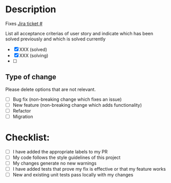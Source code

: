 # Description
<!-- Please add link to Jira Ticket here -->
Fixes [Jira ticket #]()
<!-- Add Screenshots if there are changes or additions in frontend components -->

List all acceptance criterias of user story and indicate which has been solved previously and which is solved currently
- [x] XXX (solved)
- [x] XXX (solving)
- [ ]

## Type of change

Please delete options that are not relevant.

- [ ] Bug fix (non-breaking change which fixes an issue)
- [ ] New feature (non-breaking change which adds functionality)
- [ ] Refactor
- [ ] Migration

# Checklist:

- [ ] I have added the appropriate labels to my PR
- [ ] My code follows the style guidelines of this project
- [ ] My changes generate no new warnings
- [ ] I have added tests that prove my fix is effective or that my feature works
- [ ] New and existing unit tests pass locally with my changes
